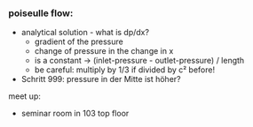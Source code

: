 ### poiseulle flow:

- analytical solution - what is dp/dx?
	- gradient of the pressure
	- change of pressure in the change in x
	- is a constant -> (inlet-pressure - outlet-pressure) / length
	- be careful: multiply by 1/3 if divided by c² before!
- Schritt 999: pressure in der Mitte ist höher?


meet up:
- seminar room in 103 top floor
